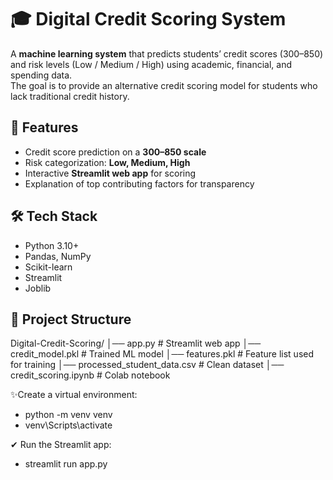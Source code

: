 # 🎓 Digital Credit Scoring System

A **machine learning system** that predicts students’ credit scores (300–850) and risk levels (Low / Medium / High) using academic, financial, and spending data.  
The goal is to provide an alternative credit scoring model for students who lack traditional credit history.

## 🚀 Features
- Credit score prediction on a **300–850 scale**  
- Risk categorization: **Low, Medium, High**  
- Interactive **Streamlit web app** for scoring  
- Explanation of top contributing factors for transparency  

## 🛠️ Tech Stack
- Python 3.10+  
- Pandas, NumPy  
- Scikit-learn  
- Streamlit  
- Joblib  

## 📂 Project Structure
Digital-Credit-Scoring/
│── app.py                                                       # Streamlit web app
│── credit_model.pkl                                             # Trained ML model
│── features.pkl                                                 # Feature list used for training
│── processed_student_data.csv                                   # Clean dataset
│── credit_scoring.ipynb                                         # Colab notebook



✨Create a virtual environment:
- python -m venv venv
- venv\Scripts\activate

✔ Run the Streamlit app:
- streamlit run app.py






















